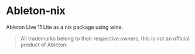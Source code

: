 # Ableton-nix

Ableton Live 11 Lite as a nix package using wine.


> All trademarks belong to their respective owners, this is not an official product of Ableton.